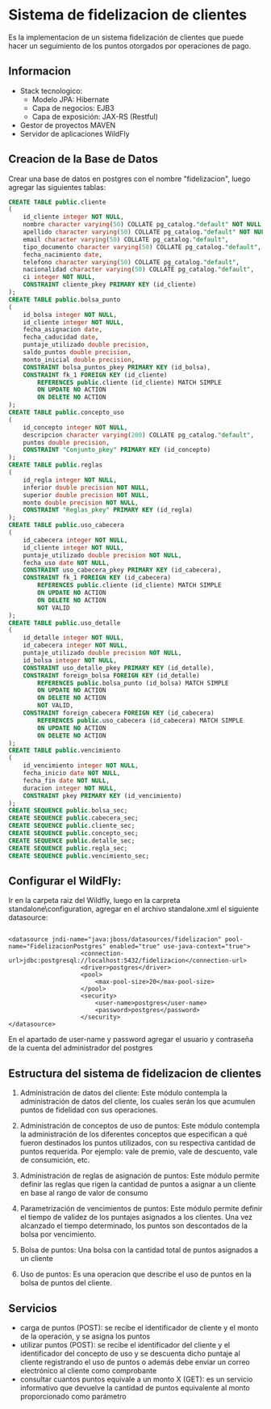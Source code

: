 # Sistema de fidelizacion de clientes

Es la implementacion de un sistema fidelización de clientes que puede hacer un seguimiento de los puntos otorgados por operaciones de pago. 

## Informacion

* Stack tecnologico: 
    * Modelo JPA: Hibernate
    * Capa de negocios: EJB3
    * Capa de exposición: JAX-RS (Restful)
* Gestor de proyectos MAVEN
* Servidor de aplicaciones WildFly


## Creacion de la Base de Datos

Crear una base de datos en postgres con el nombre "fidelizacion", luego agregar las siguientes tablas:
~~~~sql
CREATE TABLE public.cliente
(
    id_cliente integer NOT NULL,
    nombre character varying(50) COLLATE pg_catalog."default" NOT NULL,
    apellido character varying(50) COLLATE pg_catalog."default" NOT NULL,
    email character varying(50) COLLATE pg_catalog."default",
    tipo_documento character varying(50) COLLATE pg_catalog."default",
    fecha_nacimiento date,
    telefono character varying(50) COLLATE pg_catalog."default",
    nacionalidad character varying(50) COLLATE pg_catalog."default",
    ci integer NOT NULL,
    CONSTRAINT cliente_pkey PRIMARY KEY (id_cliente)
);
CREATE TABLE public.bolsa_punto
(
    id_bolsa integer NOT NULL,
    id_cliente integer NOT NULL,
    fecha_asignacion date,
    fecha_caducidad date,
    puntaje_utilizado double precision,
    saldo_puntos double precision,
    monto_inicial double precision,
    CONSTRAINT bolsa_puntos_pkey PRIMARY KEY (id_bolsa),
    CONSTRAINT fk_1 FOREIGN KEY (id_cliente)
        REFERENCES public.cliente (id_cliente) MATCH SIMPLE
        ON UPDATE NO ACTION
        ON DELETE NO ACTION
);
CREATE TABLE public.concepto_uso
(
    id_concepto integer NOT NULL,
    descripcion character varying(200) COLLATE pg_catalog."default",
    puntos double precision,
    CONSTRAINT "Conjunto_pkey" PRIMARY KEY (id_concepto)
);
CREATE TABLE public.reglas
(
    id_regla integer NOT NULL,
    inferior double precision NOT NULL,
    superior double precision NOT NULL,
    monto double precision NOT NULL,
    CONSTRAINT "Reglas_pkey" PRIMARY KEY (id_regla)
);
CREATE TABLE public.uso_cabecera
(
    id_cabecera integer NOT NULL,
    id_cliente integer NOT NULL,
    puntaje_utilizado double precision NOT NULL,
    fecha_uso date NOT NULL,
    CONSTRAINT uso_cabecera_pkey PRIMARY KEY (id_cabecera),
    CONSTRAINT fk_1 FOREIGN KEY (id_cabecera)
        REFERENCES public.cliente (id_cliente) MATCH SIMPLE
        ON UPDATE NO ACTION
        ON DELETE NO ACTION
        NOT VALID
);
CREATE TABLE public.uso_detalle
(
    id_detalle integer NOT NULL,
    id_cabecera integer NOT NULL,
    puntaje_utilizado double precision NOT NULL,
    id_bolsa integer NOT NULL,
    CONSTRAINT uso_detalle_pkey PRIMARY KEY (id_detalle),
    CONSTRAINT foreign_bolsa FOREIGN KEY (id_detalle)
        REFERENCES public.bolsa_punto (id_bolsa) MATCH SIMPLE
        ON UPDATE NO ACTION
        ON DELETE NO ACTION
        NOT VALID,
    CONSTRAINT foreign_cabecera FOREIGN KEY (id_cabecera)
        REFERENCES public.uso_cabecera (id_cabecera) MATCH SIMPLE
        ON UPDATE NO ACTION
        ON DELETE NO ACTION
);
CREATE TABLE public.vencimiento
(
    id_vencimiento integer NOT NULL,
    fecha_inicio date NOT NULL,
    fecha_fin date NOT NULL,
    duracion integer NOT NULL,
    CONSTRAINT pkey PRIMARY KEY (id_vencimiento)
);
CREATE SEQUENCE public.bolsa_sec;
CREATE SEQUENCE public.cabecera_sec;
CREATE SEQUENCE public.cliente_sec;
CREATE SEQUENCE public.concepto_sec;
CREATE SEQUENCE public.detalle_sec;
CREATE SEQUENCE public.regla_sec;
CREATE SEQUENCE public.vencimiento_sec;
~~~~

## Configurar el WildFly:
Ir en la carpeta raiz del Wildfly, luego en la carpreta standalone\configuration, agregar en el archivo standalone.xml el siguiente datasource:
```

<datasource jndi-name="java:jboss/datasources/fidelizacion" pool-name="FidelizacionPostgres" enabled="true" use-java-context="true">
                    <connection-url>jdbc:postgresql://localhost:5432/fidelizacion</connection-url>
                    <driver>postgres</driver>
                    <pool>
                        <max-pool-size>20</max-pool-size>
                    </pool>
                    <security>
                        <user-name>postgres</user-name>
                        <password>postgres</password>
                    </security>
</datasource>
```
En el apartado de user-name y password agregar el usuario y contraseña de la cuenta del administrador del postgres

## Estructura del sistema de fidelizacion de clientes

1. Administración de datos del cliente: Este módulo contempla la administración de datos del cliente, los cuales serán los que
acumulen puntos de fidelidad con sus operaciones.

2. Administración de conceptos de uso de puntos: Este módulo contempla la administración de los diferentes conceptos que especifican a qué
fueron destinados los puntos utilizados, con su respectiva cantidad de puntos requerida. Por
ejemplo: vale de premio, vale de descuento, vale de consumición, etc.

3. Administración de reglas de asignación de puntos: Este módulo permite definir las reglas que rigen la cantidad de puntos a asignar a un cliente
en base al rango de valor de consumo

4. Parametrización de vencimientos de puntos: Este módulo permite definir el tiempo de validez de los puntajes asignados a los clientes. Una
vez alcanzado el tiempo determinado, los puntos son descontados de la bolsa por vencimiento.

5. Bolsa de puntos: Una bolsa con la cantidad total de puntos asignados a un cliente

6. Uso de puntos: Es una operacion que describe el uso de puntos en la bolsa de puntos del cliente.

## Servicios

- carga de puntos (POST): se recibe el identificador de cliente y el monto de la operación, y se asigna los puntos 
- utilizar puntos (POST): se recibe el identificador del cliente y el identificador del concepto de uso y se descuenta dicho puntaje al cliente registrando el uso de puntos
o además debe enviar un correo electrónico al cliente como comprobante
- consultar cuantos puntos equivale a un monto X (GET): es un servicio informativo que devuelve la cantidad de puntos equivalente al monto proporcionado como parámetro
